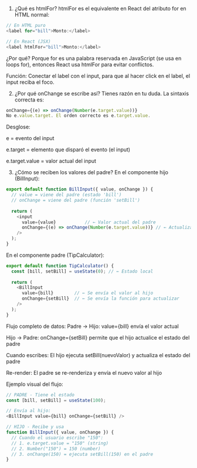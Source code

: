 1. ¿Qué es htmlFor?
htmlFor es el equivalente en React del atributo for en HTML normal:

```js
// En HTML puro
<label for="bill">Monto:</label>

// En React (JSX)
<label htmlFor="bill">Monto:</label>
```
¿Por qué? Porque for es una palabra reservada en JavaScript (se usa en loops for), entonces React usa htmlFor para evitar conflictos.

Función: Conectar el label con el input, para que al hacer click en el label, el input reciba el foco.

2. ¿Por qué onChange se escribe así?
Tienes razón en tu duda. La sintaxis correcta es:

```js
onChange={(e) => onChange(Number(e.target.value))}
No e.value.target. El orden correcto es e.target.value.
```
Desglose:

e = evento del input

e.target = elemento que disparó el evento (el input)

e.target.value = valor actual del input

3. ¿Cómo se reciben los valores del padre?
En el componente hijo (BillInput):

```js
export default function BillInput({ value, onChange }) {
  // value = viene del padre (estado 'bill')
  // onChange = viene del padre (función 'setBill')
  
  return (
    <input
      value={value}           // ← Valor actual del padre
      onChange={(e) => onChange(Number(e.target.value))} // ← Actualiza al padre
    />
  );
}
```
En el componente padre (TipCalculator):

```js
export default function TipCalculator() {
  const [bill, setBill] = useState(0); // ← Estado local
  
  return (
    <BillInput 
      value={bill}        // ← Se envía el valor al hijo
      onChange={setBill}  // ← Se envía la función para actualizar
    />
  );
}
```

Flujo completo de datos:
Padre → Hijo: value={bill} envía el valor actual

Hijo → Padre: onChange={setBill} permite que el hijo actualice el estado del padre

Cuando escribes: El hijo ejecuta setBill(nuevoValor) y actualiza el estado del padre

Re-render: El padre se re-renderiza y envía el nuevo valor al hijo

Ejemplo visual del flujo:

```js
// PADRE - Tiene el estado
const [bill, setBill] = useState(100);

// Envía al hijo:
<BillInput value={bill} onChange={setBill} />

// HIJO - Recibe y usa
function BillInput({ value, onChange }) {
  // Cuando el usuario escribe "150":
  // 1. e.target.value = "150" (string)
  // 2. Number("150") = 150 (number)
  // 3. onChange(150) = ejecuta setBill(150) en el padre
}
```